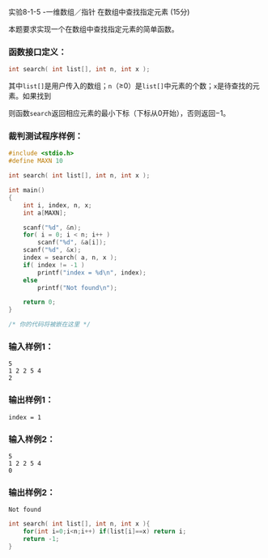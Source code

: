 实验8-1-5 -一维数组／指针 在数组中查找指定元素 (15分)

本题要求实现一个在数组中查找指定元素的简单函数。

### 函数接口定义：

```c++
int search( int list[], int n, int x );
```

其中`list[]`是用户传入的数组；`n`（≥0）是`list[]`中元素的个数；`x`是待查找的元素。如果找到

则函数`search`返回相应元素的最小下标（下标从0开始），否则返回−1。

### 裁判测试程序样例：

```c++
#include <stdio.h>
#define MAXN 10

int search( int list[], int n, int x );

int main()
{
    int i, index, n, x;
    int a[MAXN];

    scanf("%d", &n);
    for( i = 0; i < n; i++ )
        scanf("%d", &a[i]);
    scanf("%d", &x);
    index = search( a, n, x );
    if( index != -1 )
        printf("index = %d\n", index);
    else
        printf("Not found\n");

    return 0;
}

/* 你的代码将被嵌在这里 */
```

### 输入样例1：

```in
5
1 2 2 5 4
2
```

### 输出样例1：

```out
index = 1
```

### 输入样例2：

```
5
1 2 2 5 4
0
```

### 输出样例2：

```
Not found
```



```c++
int search( int list[], int n, int x ){
    for(int i=0;i<n;i++) if(list[i]==x) return i;
    return -1;
}
```

